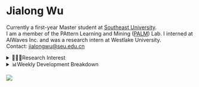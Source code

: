 #  Jialong Wu

Currently a first-year Master student at [Southeast University](https://www.seu.edu.cn/english/).<br>
I am a member of the PAttern Learning and Mining ([PALM](http://palm.seu.edu.cn/home.html)) Lab. I interned at AIWaves Inc. and was a research intern at Westlake University.<br>
Contact: jialongwu@seu.edu.cn
<details><summary>👨🏻‍💻Research Interest</summary>
My current research interests primarily encompass three aspects:

- Exploring the **synergies** between large-scale and small-scale models.
- Investigating the <strong>personalization and interactive</strong> abilities of LLMs.
- Utilizing  <strong>causal inference</strong>  to mitigate bias in conventional NLP tasks.

Recent works:
[Constituency Parsing using LLMs](https://arxiv.org/pdf/2310.19462.pdf), [Agents](https://arxiv.org/pdf/2309.07870.pdf)
</details>

<details><summary>📊Weekly Development Breakdown</summary>

<!--START_SECTION:waka-->

```txt
From: 20 December 2023 - To: 27 December 2023

Total Time: 25 hrs 35 mins

Python        11 hrs 57 mins  ███████████▓░░░░░░░░░░░░░   46.76 %
Bash          5 hrs 23 mins   █████▒░░░░░░░░░░░░░░░░░░░   21.09 %
Other         4 hrs 54 mins   ████▓░░░░░░░░░░░░░░░░░░░░   19.20 %
Text          1 hr 14 mins    █▒░░░░░░░░░░░░░░░░░░░░░░░   04.85 %
YAML          42 mins         ▓░░░░░░░░░░░░░░░░░░░░░░░░   02.79 %
```

<!--END_SECTION:waka-->

[![wakatime](https://wakatime.com/badge/user/c6720b29-9431-4a60-bc9d-e1fb2b6bd65f.svg)](https://wakatime.com/@c6720b29-9431-4a60-bc9d-e1fb2b6bd65f)
</details>

![](https://komarev.com/ghpvc/?username=callanwu)
